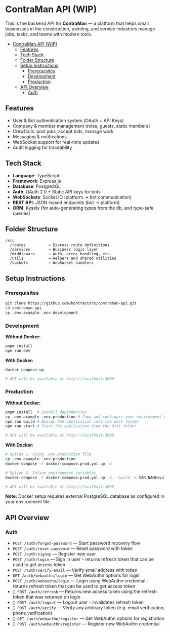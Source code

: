# ContraMan API (WIP)

This is the backend API for **ContraMan** — a platform that helps small businesses in the construction, painting, and service industries manage jobs, tasks, and
teams with modern tools.

<!-- TOC -->
* [ContraMan API (WIP)](#contraman-api-wip)
  * [Features](#features)
  * [Tech Stack](#tech-stack)
  * [Folder Structure](#folder-structure)
  * [Setup Instructions](#setup-instructions)
    * [Prerequisites](#prerequisites)
    * [Development](#development)
    * [Production](#production)
  * [API Overview](#api-overview)
    * [Auth](#auth)
<!-- TOC -->

## Features

- User & Bot authentication system (OAuth + API Keys)
- Company & member management (roles, guests, static members)
- CrewCalls: post jobs, accept bids, manage work
- Messaging & notifications
- WebSocket support for real-time updates
- Audit logging for traceability

## Tech Stack

- **Language**: TypeScript
- **Framework**: Express.js
- **Database**: PostgreSQL
- **Auth**: OAuth 2.0 + Static API keys for bots
- **WebSockets**: Socket.IO (platform → bot communication)
- **REST API**: JSON-based endpoints (bot → platform)
- **ORM**: Kysely (for auto-generating types from the db, and type-safe queries)

## Folder Structure

```
/src
  /routes          → Express route definitions
  /services        → Business logic layer
  /middleware      → Auth, error handling, etc.
  /utils           → Helpers and shared utilities
  /sockets         → WebSocket handlers
```

## Setup Instructions

### Prerequisites
```bash
git clone https://github.com/kontractors/contraman-api.git
cd contraman-api
cp .env.example .env.development
```

### Development

**Without Docker:**
```bash
pnpm install
npm run dev
```

**With Docker:**
```bash
docker-compose up

# API will be available at http://localhost:3000
```

### Production

**Without Docker:**
```bash
pnpm install  # Install dependencies
cp .env.example .env.production # Copy and configure your environment variables
npm run build # Builds the application into the dist folder
npm run start # Start the application from the dist folder

# API will be available at http://localhost:3000
```

**With Docker:**

```bash
# Option 1: Using .env.production file
cp .env.example .env.production
docker-compose -f docker-compose.prod.yml up -d

# Option 2: Inline environment variables
docker-compose -f docker-compose.prod.yml up -d --build -e VAR_NAME=value

# API will be available at http://localhost:3000
```

**Note:** Docker setup requires external PostgreSQL database as configured in your environment file.

## API Overview

### Auth

- `POST /auth/forgot-password` — Start password recovery flow
- `POST /auth/reset-password` — Reset password with token
- `POST /auth/signup` — Register new user
- `POST /auth/login` — Sign in user - returns refresh token that can be used to get access token
- `POST /auth/verify-email` — Verify email address with token
- `GET /auth/webauthn/login` — Get WebAuthn options for login
- `POST /auth/webauthn/login` — Login using WebAuthn credential - returns refresh token that can be used to get access token
- `🔐 POST /auth/refresh` — Returns new access token using the refresh token that was returned on login
- `🔐 POST /auth/logout` — Logout user - invalidates refresh token
- `🔐 POST /auth/verify` — Verify any arbitrary token (e.g. email verification, phone verification)
- `🔐 GET /auth/webauthn/register` — Get WebAuthn options for registration
- `🔐 POST /auth/webauthn/register` — Register new WebAuthn credential